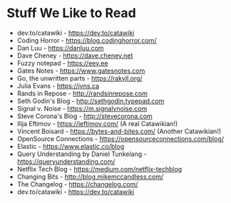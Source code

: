 # Stuff We Like to Read

- dev.to/catawiki - https://dev.to/catawiki
- Coding Horror - https://blog.codinghorror.com/
- Dan Luu - https://danluu.com
- Dave Cheney - https://dave.cheney.net
- Fuzzy notepad - https://eev.ee
- Gates Notes - https://www.gatesnotes.com
- Go, the unwritten parts - https://rakyll.org/
- Julia Evans - https://jvns.ca
- Rands in Repose - http://randsinrepose.com
- Seth Godin's Blog - http://sethgodin.typepad.com
- Signal v. Noise - https://m.signalvnoise.com
- Steve Corona's Blog - http://stevecorona.com
- Ilija Eftimov - https://ieftimov.com/ (A real Catawikian!)
- Vincent Boisard - https://bytes-and-bites.com/ (Another Catawikian!)
- OpenSource Connections - https://opensourceconnections.com/blog/
- Elastic - https://www.elastic.co/blog
- Query Understanding by Daniel Tunkelang - https://queryunderstanding.com/
- Netflix Tech Blog - https://medium.com/netflix-techblog
- Changing Bits - http://blog.mikemccandless.com/
- The Changelog - https://changelog.com/
- dev.to/catawiki - https://dev.to/catawiki

